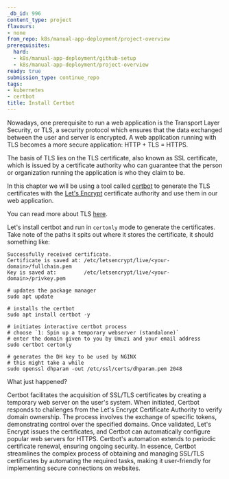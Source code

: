 ```yaml
---
_db_id: 996
content_type: project
flavours:
- none
from_repo: k8s/manual-app-deployment/project-overview
prerequisites:
  hard:
  - k8s/manual-app-deployment/github-setup
  - k8s/manual-app-deployment/project-overview
ready: true
submission_type: continue_repo
tags:
- kubernetes
- certbot
title: Install Certbot
---
```


Nowadays, one prerequisite to run a web application is the Transport Layer Security, or TLS, a security protocol which ensures that the data exchanged between the user and server is encrypted. A web application running with TLS becomes a more secure application: HTTP + TLS = HTTPS.

The basis of TLS lies on the TLS certificate, also known as SSL certificate, which is issued by a certificate authority who can guarantee that the person or organization running the application is who they claim to be.

In this chapter we will be using a tool called [certbot](https://certbot.eff.org/) to generate the TLS certificates with the [Let's Encrypt](https://letsencrypt.org) certificate authority and use them in our web application.

You can read more about TLS [here](https://www.cloudflare.com/learning/ssl/transport-layer-security-tls/).

Let's install certbot and run in `certonly` mode to generate the certificates. Take note of the paths it spits out where it stores the certificate, it should something like:

```
Successfully received certificate.
Certificate is saved at: /etc/letsencrypt/live/<your-domain>/fullchain.pem
Key is saved at:         /etc/letsencrypt/live/<your-domain>/privkey.pem
```

```
# updates the package manager
sudo apt update

# installs the certbot
sudo apt install certbot -y

# initiates interactive certbot process
# choose `1: Spin up a temporary webserver (standalone)`
# enter the domain given to you by Umuzi and your email address
sudo certbot certonly

# generates the DH key to be used by NGINX
# this might take a while
sudo openssl dhparam -out /etc/ssl/certs/dhparam.pem 2048
```

What just happened?

Certbot facilitates the acquisition of SSL/TLS certificates by creating a temporary web server on the user's system. When initiated, Certbot responds to challenges from the Let's Encrypt Certificate Authority to verify domain ownership. The process involves the exchange of specific tokens, demonstrating control over the specified domains. Once validated, Let's Encrypt issues the certificates, and Certbot can automatically configure popular web servers for HTTPS. Certbot's automation extends to periodic certificate renewal, ensuring ongoing security. In essence, Certbot streamlines the complex process of obtaining and managing SSL/TLS certificates by automating the required tasks, making it user-friendly for implementing secure connections on websites.